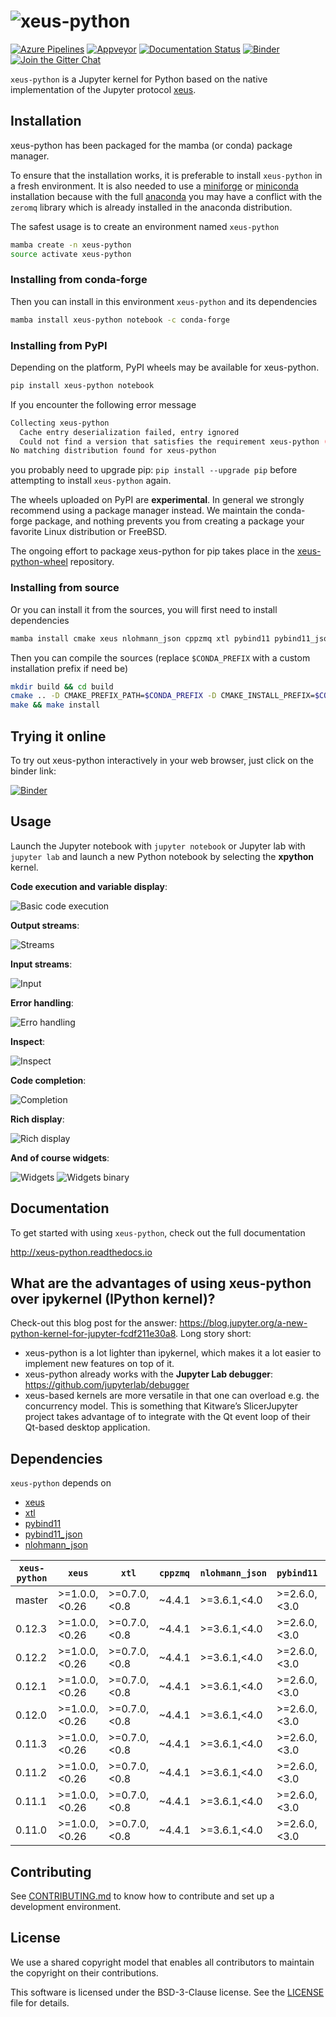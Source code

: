 # ![xeus-python](docs/source/xeus-python.svg)

[![Azure Pipelines](https://dev.azure.com/jupyter-xeus/jupyter-xeus/_apis/build/status/jupyter-xeus.xeus-python?branchName=master)](https://dev.azure.com/jupyter-xeus/jupyter-xeus/_build/latest?definitionId=2&branchName=master)
[![Appveyor](https://ci.appveyor.com/api/projects/status/vy6rhqdw24pjduip?svg=true)](https://ci.appveyor.com/project/jupyter-xeus/xeus-python)
[![Documentation Status](http://readthedocs.org/projects/xeus-python/badge/?version=latest)](https://xeus-python.readthedocs.io/en/latest/?badge=latest)
[![Binder](https://mybinder.org/badge_logo.svg)](https://mybinder.org/v2/gh/jupyter-xeus/xeus-python/stable?urlpath=/lab/tree/notebooks/xeus-python.ipynb)
[![Join the Gitter Chat](https://badges.gitter.im/Join%20Chat.svg)](https://gitter.im/QuantStack/Lobby?utm_source=badge&utm_medium=badge&utm_campaign=pr-badge&utm_content=badge)

`xeus-python` is a Jupyter kernel for Python based on the native implementation of the Jupyter protocol [xeus](https://github.com/jupyter-xeus/xeus).

## Installation

xeus-python has been packaged for the mamba (or conda) package manager.

To ensure that the installation works, it is preferable to install `xeus-python` in a fresh environment. It is also needed to use a [miniforge](https://github.com/conda-forge/miniforge#mambaforge) or [miniconda](https://conda.io/miniconda.html) installation because with the full [anaconda](https://www.anaconda.com/) you may have a conflict with the `zeromq` library which is already installed in the anaconda distribution.

The safest usage is to create an environment named `xeus-python`

```bash
mamba create -n xeus-python
source activate xeus-python
```

### Installing from conda-forge

Then you can install in this environment `xeus-python` and its dependencies

```bash
mamba install xeus-python notebook -c conda-forge
```

### Installing from PyPI

Depending on the platform, PyPI wheels may be available for xeus-python.

```bash
pip install xeus-python notebook
```

If you encounter the following error message

```bash
Collecting xeus-python
  Cache entry deserialization failed, entry ignored
  Could not find a version that satisfies the requirement xeus-python (from versions: )
No matching distribution found for xeus-python
```

you probably need to upgrade pip: `pip install --upgrade pip` before attempting to install
`xeus-python` again.

The wheels uploaded on PyPI are **experimental**. In general we strongly recommend using a
package manager instead. We maintain the conda-forge package, and nothing prevents you from
creating a package your favorite Linux distribution or FreeBSD.

The ongoing effort to package xeus-python for pip takes place in the [xeus-python-wheel](https://github.com/jupyter-xeus/xeus-python-wheel) repository.

### Installing from source

Or you can install it from the sources, you will first need to install dependencies

```bash
mamba install cmake xeus nlohmann_json cppzmq xtl pybind11 pybind11_json ipython debugpy jupyterlab -c conda-forge
```

Then you can compile the sources (replace `$CONDA_PREFIX` with a custom installation prefix if need be)

```bash
mkdir build && cd build
cmake .. -D CMAKE_PREFIX_PATH=$CONDA_PREFIX -D CMAKE_INSTALL_PREFIX=$CONDA_PREFIX -D CMAKE_INSTALL_LIBDIR=lib -D PYTHON_EXECUTABLE=`which python`
make && make install
```

## Trying it online

To try out xeus-python interactively in your web browser, just click on the binder
link:

[![Binder](binder-logo.svg)](https://mybinder.org/v2/gh/jupyter-xeus/xeus-python/stable?urlpath=/lab/tree/notebooks/xeus-python.ipynb)

## Usage

Launch the Jupyter notebook with `jupyter notebook` or Jupyter lab with `jupyter lab` and launch a new Python notebook by selecting the **xpython** kernel.

**Code execution and variable display**:

![Basic code execution](docs/source/code_exec.gif)

**Output streams**:

![Streams](docs/source/streams.gif)

**Input streams**:

![Input](docs/source/input.gif)

**Error handling**:

![Erro handling](docs/source/error.gif)

**Inspect**:

![Inspect](docs/source/inspect.gif)

**Code completion**:

![Completion](docs/source/code_completion.gif)

**Rich display**:

![Rich display](docs/source/rich_disp.gif)

**And of course widgets**:

![Widgets](docs/source/widgets.gif)
![Widgets binary](docs/source/binary.gif)

## Documentation

To get started with using `xeus-python`, check out the full documentation

http://xeus-python.readthedocs.io

## What are the advantages of using xeus-python over ipykernel (IPython kernel)?

Check-out this blog post for the answer: https://blog.jupyter.org/a-new-python-kernel-for-jupyter-fcdf211e30a8.
Long story short:

- xeus-python is a lot lighter than ipykernel, which makes it a lot easier to implement new features on top of it.
- xeus-python already works with the **Jupyter Lab debugger**: https://github.com/jupyterlab/debugger
- xeus-based kernels are more versatile in that one can overload e.g. the concurrency model. This is something that Kitware’s SlicerJupyter project takes advantage of to integrate with the Qt event loop of their Qt-based desktop application.

## Dependencies

``xeus-python`` depends on

 - [xeus](https://github.com/jupyter-xeus/xeus)
 - [xtl](https://github.com/xtensor-stack/xtl)
 - [pybind11](https://github.com/pybind/pybind11)
 - [pybind11_json](https://github.com/pybind/pybind11_json)
 - [nlohmann_json](https://github.com/nlohmann/json)


| `xeus-python`|   `xeus`         |      `xtl`      | `cppzmq` | `nlohmann_json` | `pybind11`     | `pybind11_json`   | `jedi`            | `pygments`        | `ptvsd` | `debugpy` | `IPython` |
|--------------|------------------|-----------------|----------|-----------------|----------------|-------------------|-------------------|-------------------|---------|-----------|-----------|
|  master      |  >=1.0.0,<0.26   |  >=0.7.0,<0.8   | ~4.4.1   | >=3.6.1,<4.0    | >=2.6.0,<3.0   | >=0.2.8,<0.3      |                   | >=2.3.1,<3.0.0    |         | >=1.1.0   | >=7.21,<8 |
|  0.12.3      |  >=1.0.0,<0.26   |  >=0.7.0,<0.8   | ~4.4.1   | >=3.6.1,<4.0    | >=2.6.0,<3.0   | >=0.2.8,<0.3      |                   | >=2.3.1,<3.0.0    |         | >=1.1.0   | >=7.21,<8 |
|  0.12.2      |  >=1.0.0,<0.26   |  >=0.7.0,<0.8   | ~4.4.1   | >=3.6.1,<4.0    | >=2.6.0,<3.0   | >=0.2.8,<0.3      |                   | >=2.3.1,<3.0.0    |         | >=1.1.0   | >=7.21,<8 |
|  0.12.1      |  >=1.0.0,<0.26   |  >=0.7.0,<0.8   | ~4.4.1   | >=3.6.1,<4.0    | >=2.6.0,<3.0   | >=0.2.8,<0.3      |                   | >=2.3.1,<3.0.0    |         | >=1.1.0   | >=7.21,<8 |
|  0.12.0      |  >=1.0.0,<0.26   |  >=0.7.0,<0.8   | ~4.4.1   | >=3.6.1,<4.0    | >=2.6.0,<3.0   | >=0.2.8,<0.3      |                   | >=2.3.1,<3.0.0    |         | >=1.1.0   | >=7.21,<8 |
|  0.11.3      |  >=1.0.0,<0.26   |  >=0.7.0,<0.8   | ~4.4.1   | >=3.6.1,<4.0    | >=2.6.0,<3.0   | >=0.2.8,<0.3      |                   | >=2.3.1,<3.0.0    |         | >=1.1.0   | >=7.20,<8 |
|  0.11.2      |  >=1.0.0,<0.26   |  >=0.7.0,<0.8   | ~4.4.1   | >=3.6.1,<4.0    | >=2.6.0,<3.0   | >=0.2.8,<0.3      |                   | >=2.3.1,<3.0.0    |         | >=1.1.0   | >=7.20,<8 |
|  0.11.1      |  >=1.0.0,<0.26   |  >=0.7.0,<0.8   | ~4.4.1   | >=3.6.1,<4.0    | >=2.6.0,<3.0   | >=0.2.8,<0.3      |                   | >=2.3.1,<3.0.0    |         | >=1.1.0   | >=7.20,<8 |
|  0.11.0      |  >=1.0.0,<0.26   |  >=0.7.0,<0.8   | ~4.4.1   | >=3.6.1,<4.0    | >=2.6.0,<3.0   | >=0.2.8,<0.3      |                   | >=2.3.1,<3.0.0    |         | >=1.1.0   | >=7.20,<8 |

## Contributing

See [CONTRIBUTING.md](./CONTRIBUTING.md) to know how to contribute and set up a development environment.

## License

We use a shared copyright model that enables all contributors to maintain the
copyright on their contributions.

This software is licensed under the BSD-3-Clause license. See the [LICENSE](LICENSE) file for details.
